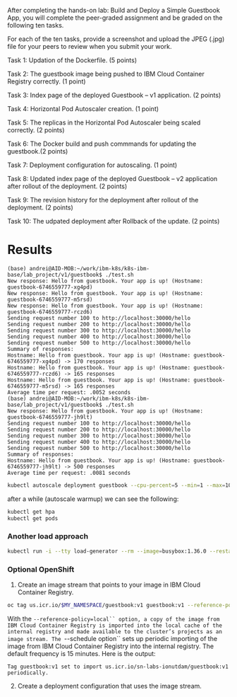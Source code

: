 After completing the hands-on lab: Build and Deploy a Simple Guestbook App, you will complete the peer-graded assignment and be graded on the following ten tasks.

For each of the ten tasks, provide a screenshot and upload the JPEG (.jpg) file for your peers to review when you submit your work.

Task 1: Updation of the Dockerfile. (5 points)

Task 2: The guestbook image being pushed to IBM Cloud Container Registry correctly. (1 point)

Task 3: Index page of the deployed Guestbook – v1 application. (2 points)

Task 4: Horizontal Pod Autoscaler creation. (1 point)

Task 5: The replicas in the Horizontal Pod Autoscaler being scaled correctly. (2 points)

Task 6: The Docker build and push commmands for updating the guestbook.(2 points)

Task 7: Deployment configuration for autoscaling. (1 point)

Task 8: Updated index page of the deployed Guestbook – v2 application after rollout of the deployment. (2 points)

Task 9: The revision history for the deployment after rollout of the deployment. (2 points)

Task 10: The udpated deployment after Rollback of the update. (2 points)



# Results

```
(base) andrei@AID-MOB:~/work/ibm-k8s/k8s-ibm-base/lab_project/v1/guestbook$ ./test.sh 
New response: Hello from guestbook. Your app is up! (Hostname: guestbook-6746559777-xg4pd)
New response: Hello from guestbook. Your app is up! (Hostname: guestbook-6746559777-m5rsd)
New response: Hello from guestbook. Your app is up! (Hostname: guestbook-6746559777-rczd6)
Sending request number 100 to http://localhost:30000/hello
Sending request number 200 to http://localhost:30000/hello
Sending request number 300 to http://localhost:30000/hello
Sending request number 400 to http://localhost:30000/hello
Sending request number 500 to http://localhost:30000/hello
Summary of responses:
Hostname: Hello from guestbook. Your app is up! (Hostname: guestbook-6746559777-xg4pd) -> 170 responses
Hostname: Hello from guestbook. Your app is up! (Hostname: guestbook-6746559777-rczd6) -> 165 responses
Hostname: Hello from guestbook. Your app is up! (Hostname: guestbook-6746559777-m5rsd) -> 165 responses
Average time per request: .0052 seconds
(base) andrei@AID-MOB:~/work/ibm-k8s/k8s-ibm-base/lab_project/v1/guestbook$ ./test.sh 
New response: Hello from guestbook. Your app is up! (Hostname: guestbook-6746559777-jh9lt)
Sending request number 100 to http://localhost:30000/hello
Sending request number 200 to http://localhost:30000/hello
Sending request number 300 to http://localhost:30000/hello
Sending request number 400 to http://localhost:30000/hello
Sending request number 500 to http://localhost:30000/hello
Summary of responses:
Hostname: Hello from guestbook. Your app is up! (Hostname: guestbook-6746559777-jh9lt) -> 500 responses
Average time per request: .0081 seconds
```

```bash
kubectl autoscale deployment guestbook --cpu-percent=5 --min=1 --max=10
```
after a while (autoscale warmup) we can see the following:
```bash
kubectl get hpa
kubectl get pods
```


### Another load approach
```bash
kubectl run -i --tty load-generator --rm --image=busybox:1.36.0 --restart=Never -- /bin/sh -c "while sleep 0.01; do wget -q -O- https://ionutdam-3000.theiaopenshift-0-labs-prod-theiaopenshift-4-tor01.proxy.cognitiveclass.ai/; done"
```


### Optional OpenShift

 1. Create an image stream that points to your image in IBM Cloud Container Registry.

```bash
oc tag us.icr.io/$MY_NAMESPACE/guestbook:v1 guestbook:v1 --reference-policy=local --scheduled
```
With the `--reference-policy=local`` option, a copy of the image from IBM Cloud Container Registry is imported into the local cache of the internal registry and made available to the cluster’s projects as an image stream. The `--schedule option`` sets up periodic importing of the image from IBM Cloud Container Registry into the internal registry. The default frequency is 15 minutes.
Here is the output:
```
Tag guestbook:v1 set to import us.icr.io/sn-labs-ionutdam/guestbook:v1 periodically.
```

 2. Create a deployment configuration that uses the image stream.

```bash